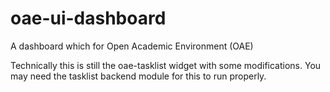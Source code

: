 oae-ui-dashboard
================

A dashboard which for Open Academic Environment (OAE)

Technically this is still the oae-tasklist widget with some modifications. You may need the tasklist backend module for this to run properly.
